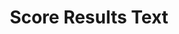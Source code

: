 ---
title: Score Results Text
redirect_to: https://ucfopen.github.io/Obojobo-Docs/releases/v3.3.2/authors/score_results_text
---